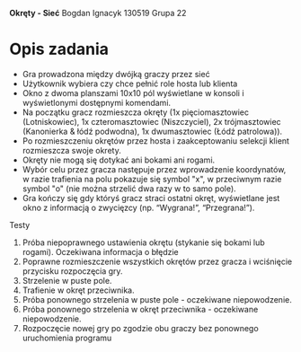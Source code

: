 **Okręty - Sieć**
Bogdan Ignacyk
130519
Grupa 22

# Opis zadania
* Gra prowadzona między dwójką graczy przez sieć
* Użytkownik wybiera czy chce pełnić role hosta lub klienta
* Okno z dwoma planszami 10x10 pól wyświetlane w konsoli i wyświetlonymi dostępnymi komendami.
* Na początku gracz rozmieszcza okręty (1x pięciomasztowiec (Lotniskowiec), 
1x czteromasztowiec (Niszczyciel), 2x trójmasztowiec (Kanonierka & łódź podwodna), 1x dwumasztowiec (Łódź patrolowa)).
* Po rozmieszczeniu okrętów przez hosta i zaakceptowaniu selekcji klient rozmieszcza swoje okrety.
* Okręty nie mogą się dotykać ani bokami ani rogami.
* Wybór celu przez gracza następuje przez wprowadzenie koordynatów, w razie trafienia na polu pokazuje
się symbol "x", w przeciwnym razie symbol "o" (nie można strzelić dwa razy w to samo pole).
* Gra kończy się gdy któryś gracz straci ostatni okręt, wyświetlane jest okno
z informacją o zwycięzcy (np. “Wygrana!”, “Przegrana!”).

Testy
1. Próba niepoprawnego ustawienia okrętu (stykanie się bokami lub
rogami). Oczekiwana informacja o błędzie
2. Poprawne rozmieszczenie wszystkich okrętów przez gracza i wciśnięcie
przycisku rozpoczęcia gry.
3. Strzelenie w puste pole.
4. Trafienie w okręt przeciwnika.
6. Próba ponownego strzelenia w puste pole - oczekiwane niepowodzenie.
7. Próba ponownego strzelenia w okręt przeciwnika - oczekiwane niepowodzenie.
8. Rozpoczęcie nowej gry po zgodzie obu graczy bez ponownego uruchomienia programu
